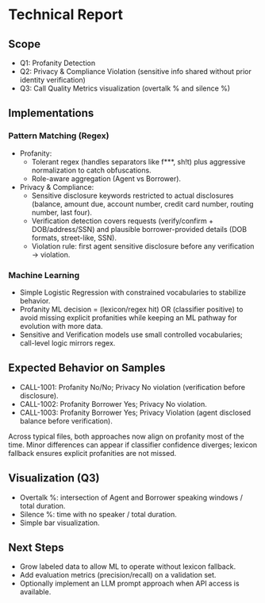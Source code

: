 # Technical Report

## Scope
- Q1: Profanity Detection
- Q2: Privacy & Compliance Violation (sensitive info shared without prior identity verification)
- Q3: Call Quality Metrics visualization (overtalk % and silence %)

## Implementations

### Pattern Matching (Regex)
- Profanity:
  - Tolerant regex (handles separators like f***, sh!t) plus aggressive normalization to catch obfuscations.
  - Role-aware aggregation (Agent vs Borrower).
- Privacy & Compliance:
  - Sensitive disclosure keywords restricted to actual disclosures (balance, amount due, account number, credit card number, routing number, last four).
  - Verification detection covers requests (verify/confirm + DOB/address/SSN) and plausible borrower-provided details (DOB formats, street-like, SSN).
  - Violation rule: first agent sensitive disclosure before any verification → violation.

### Machine Learning
- Simple Logistic Regression with constrained vocabularies to stabilize behavior.
- Profanity ML decision = (lexicon/regex hit) OR (classifier positive) to avoid missing explicit profanities while keeping an ML pathway for evolution with more data.
- Sensitive and Verification models use small controlled vocabularies; call-level logic mirrors regex.

## Expected Behavior on Samples
- CALL-1001: Profanity No/No; Privacy No violation (verification before disclosure).
- CALL-1002: Profanity Borrower Yes; Privacy No violation.
- CALL-1003: Profanity Borrower Yes; Privacy Violation (agent disclosed balance before verification).

Across typical files, both approaches now align on profanity most of the time. Minor differences can appear if classifier confidence diverges; lexicon fallback ensures explicit profanities are not missed.

## Visualization (Q3)
- Overtalk %: intersection of Agent and Borrower speaking windows / total duration.
- Silence %: time with no speaker / total duration.
- Simple bar visualization.

## Next Steps
- Grow labeled data to allow ML to operate without lexicon fallback.
- Add evaluation metrics (precision/recall) on a validation set.
- Optionally implement an LLM prompt approach when API access is available.
